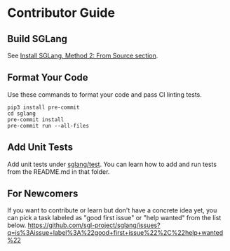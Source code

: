 # Contributor Guide

## Build SGLang

See [Install SGLang, Method 2: From Source section](../start/install.md).

## Format Your Code
Use these commands to format your code and pass CI linting tests.

```
pip3 install pre-commit
cd sglang
pre-commit install
pre-commit run --all-files
```

## Add Unit Tests
Add unit tests under [sglang/test](https://github.com/sgl-project/sglang/tree/main/test). You can learn how to add and run tests from the README.md in that folder.

## For Newcomers
If you want to contribute or learn but don't have a concrete idea yet, you can pick a task labeled as "good first issue" or "help wanted" from the list below.
https://github.com/sgl-project/sglang/issues?q=is%3Aissue+label%3A%22good+first+issue%22%2C%22help+wanted%22
